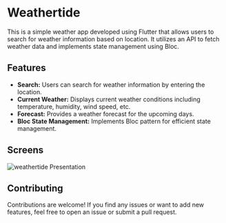 # Weathertide

This is a simple weather app developed using Flutter that allows users to search for weather information based on location. It utilizes an API to fetch weather data and implements state management using Bloc.

## Features

- **Search:** Users can search for weather information by entering the location.
- **Current Weather:** Displays current weather conditions including temperature, humidity, wind speed, etc.
- **Forecast:** Provides a weather forecast for the upcoming days.
- **Bloc State Management:** Implements Bloc pattern for efficient state management.

## Screens 

![weathertide Presentation](https://github.com/MohamedEssam9009/weathertide/assets/77198018/acb11ed0-d2c1-4d9b-941b-27a72b2db77b)


 ## Contributing
 Contributions are welcome! If you find any issues or want to add new features, feel free to open an issue or submit a pull request.

   
